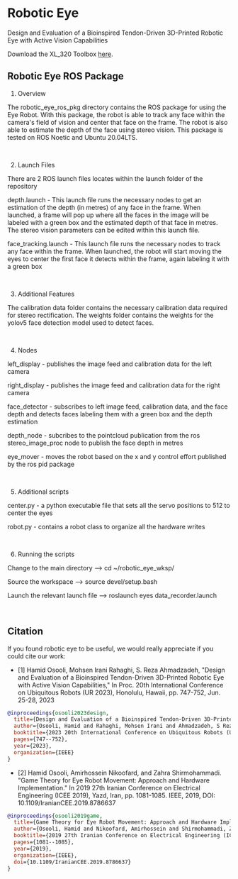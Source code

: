 # Robotic Eye
Design and Evaluation of a Bioinspired Tendon-Driven 3D-Printed Robotic Eye with Active Vision Capabilities

Download the XL_320 Toolbox [here](https://github.com/hamidosooli/XL_320Toolbox).

## Robotic Eye ROS Package

1. Overview

The robotic_eye_ros_pkg directory contains the ROS package for using the Eye Robot. With this package, the robot is able to track any face within the camera's field of vision and center that face on the frame. The robot is also able to estimate the depth of the face using stereo vision. This package is tested on ROS Noetic and Ubuntu 20.04LTS.



&nbsp;




2. Launch Files

There are 2 ROS launch files locates within the launch folder of the repository

depth.launch - This launch file runs the necessary nodes to get an estimation of the depth (in metres) of any face in the frame. When launched, a frame will pop up where all the faces in the image will be labeled with a green box and the estimated depth of that face in metres. The stereo vision parameters can be edited within this launch file.

face_tracking.launch - This launch file runs the necessary nodes to track any face within the frame. When launched, the robot will start moving the eyes to center the first face it detects within the frame, again labeling it with a green box


&nbsp;


3. Additional Features

The calibration data folder contains the necessary calibration data required for stereo rectification. The weights folder contains the weights for the yolov5 face detection model used to detect faces. 


&nbsp;

4. Nodes

left_display - publishes the image feed and calibration data for the left camera

right_display - publishes the image feed and calibration data for the right camera

face_detector - subscribes to left image feed, calibration data, and the face depth and detects faces labeling them with a green box and the depth estimation 

depth_node - subcribes to the pointcloud publication from the ros stereo_image_proc node to publish the face depth in metres

eye_mover - moves the robot based on the x and y control effort published by the ros pid package


&nbsp;

5. Additional scripts

center.py - a python executable file that sets all the servo positions to 512 to center the eyes

robot.py - contains a robot class to organize all the hardware writes


&nbsp;

6. Running the scripts

Change to the main directory  --> cd ~/robotic_eye_wksp/

Source the workspace --> source devel/setup.bash

Launch the relevant launch file --> roslaunch eyes data_recorder.launch

&nbsp;

## Citation

If you found robotic eye to be useful, we would really appreciate if you could cite our work:

- [1] Hamid Osooli, Mohsen Irani Rahaghi, S. Reza Ahmadzadeh, "Design and Evaluation of a Bioinspired Tendon-Driven 3D-Printed Robotic Eye with Active Vision Capabilities," In Proc.  20th International Conference on Ubiquitous Robots (UR 2023), Honolulu, Hawaii, pp. 747-752, Jun. 25-28, 2023

```bibtex
@inproceedings{osooli2023design,
  title={Design and Evaluation of a Bioinspired Tendon-Driven 3D-Printed Robotic Eye with Active Vision Capabilities},
  author={Osooli, Hamid and Rahaghi, Mohsen Irani and Ahmadzadeh, S Reza},
  booktitle={2023 20th International Conference on Ubiquitous Robots (UR)},
  pages={747--752},
  year={2023},
  organization={IEEE}
}

```

- [2] Hamid Osooli, Amirhossein Nikoofard, and Zahra Shirmohammadi. "Game Theory for Eye Robot Movement: Approach and Hardware Implementation." In 2019 27th Iranian Conference on Electrical Engineering (ICEE 2019), Yazd, Iran, pp. 1081-1085. IEEE, 2019, DOI: 10.1109/IranianCEE.2019.8786637

```bibtex
@inproceedings{osooli2019game,
  title={Game Theory for Eye Robot Movement: Approach and Hardware Implementation},
  author={Osooli, Hamid and Nikoofard, Amirhossein and Shirmohammadi, Zahra},
  booktitle={2019 27th Iranian Conference on Electrical Engineering (ICEE)},
  pages={1081--1085},
  year={2019},
  organization={IEEE},
  doi={10.1109/IranianCEE.2019.8786637}
}

```


